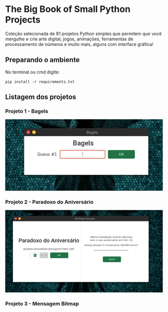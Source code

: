 # The Big Book of Small Python Projects

Coleção selecionada de 81 projetos Python simples que permitem que você mergulhe e crie arte digital, jogos, animações, ferramentas de processamento de números e muito mais, alguns com interface gráfica!
 
## Preparando o ambiente
No terminal ou cmd digite:
```
pip install -r requirements.txt
```
## Listagem dos projetos
### Projeto 1 - Bagels
![Exemplo Bagels GUI](https://github.com/SweydManaf/the-big-book-of-small-projects/blob/main/%231%20Bagels/example-bagels.png)

### Projeto 2 - Paradoxo do Aniversário
![Exemplo Paradoxo do aniversário](https://github.com/SweydManaf/the-big-book-of-small-projects/blob/main/%232%20Birthday%20Paradox/example-birthday.png)

### Projeto 3 - Mensagem Bitmap
